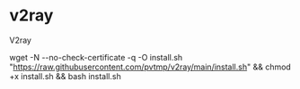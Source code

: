 # v2ray
V2ray

wget -N --no-check-certificate -q -O install.sh "https://raw.githubusercontent.com/pvtmp/v2ray/main/install.sh" && chmod +x install.sh && bash install.sh
